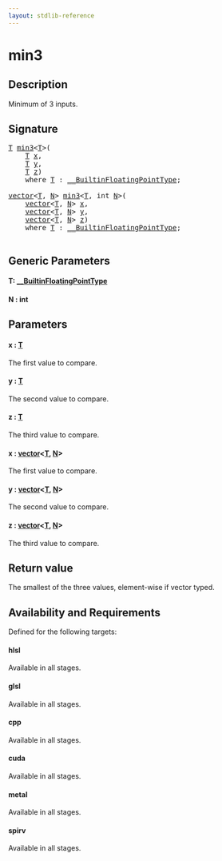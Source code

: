 ```yaml
---
layout: stdlib-reference
---
```


# min3

## Description

Minimum of 3 inputs.



## Signature 

<pre>
<a href="min3.html#typeparam-T" class="code_type">T</a> <a href="min3.html">min3</a>&lt;<a href="min3.html#typeparam-T" class="code_type">T</a>&gt;(
    <a href="min3.html#typeparam-T" class="code_type">T</a> <a href="min3.html#decl-x" class="code_param">x</a>,
    <a href="min3.html#typeparam-T" class="code_type">T</a> <a href="min3.html#decl-y" class="code_param">y</a>,
    <a href="min3.html#typeparam-T" class="code_type">T</a> <a href="min3.html#decl-z" class="code_param">z</a>)
    <span class='code_keyword'>where</span> <a href="min3.html#typeparam-T" class="code_type">T</a> : <a href="../interfaces/0_builtinfloatingpointtype-029hm/index.html" class="code_type">__BuiltinFloatingPointType</a>;

<a href="../types/vector/index.html" class="code_type">vector</a>&lt;<a href="min3.html#typeparam-T" class="code_type">T</a>, <a href="min3.html#decl-N" class="code_var">N</a>&gt; <a href="min3.html">min3</a>&lt;<a href="min3.html#typeparam-T" class="code_type">T</a>, <span class="code_keyword">int</span> <a href="min3.html#decl-N" class="code_var">N</a>&gt;(
    <a href="../types/vector/index.html" class="code_type">vector</a>&lt;<a href="min3.html#typeparam-T" class="code_type">T</a>, <a href="min3.html#decl-N" class="code_var">N</a>&gt; <a href="min3.html#decl-x" class="code_param">x</a>,
    <a href="../types/vector/index.html" class="code_type">vector</a>&lt;<a href="min3.html#typeparam-T" class="code_type">T</a>, <a href="min3.html#decl-N" class="code_var">N</a>&gt; <a href="min3.html#decl-y" class="code_param">y</a>,
    <a href="../types/vector/index.html" class="code_type">vector</a>&lt;<a href="min3.html#typeparam-T" class="code_type">T</a>, <a href="min3.html#decl-N" class="code_var">N</a>&gt; <a href="min3.html#decl-z" class="code_param">z</a>)
    <span class='code_keyword'>where</span> <a href="min3.html#typeparam-T" class="code_type">T</a> : <a href="../interfaces/0_builtinfloatingpointtype-029hm/index.html" class="code_type">__BuiltinFloatingPointType</a>;

</pre>

## Generic Parameters

####  <a id="typeparam-T"></a>T: [\_\_BuiltinFloatingPointType](../interfaces/0_builtinfloatingpointtype-029hm/index.html)
####  <a id="decl-N"></a>N  : int

## Parameters

####  <a id="decl-x"></a>x  : [T](min3.html#typeparam-T)
The first value to compare.

####  <a id="decl-y"></a>y  : [T](min3.html#typeparam-T)
The second value to compare.

####  <a id="decl-z"></a>z  : [T](min3.html#typeparam-T)
The third value to compare.

####  <a id="decl-x"></a>x  : [vector](../types/vector/index.html)\<[T](../types/vector/index.html#typeparam-T), [N](../types/vector/index.html#decl-N)\>
The first value to compare.

####  <a id="decl-y"></a>y  : [vector](../types/vector/index.html)\<[T](../types/vector/index.html#typeparam-T), [N](../types/vector/index.html#decl-N)\>
The second value to compare.

####  <a id="decl-z"></a>z  : [vector](../types/vector/index.html)\<[T](../types/vector/index.html#typeparam-T), [N](../types/vector/index.html#decl-N)\>
The third value to compare.


## Return value
The smallest of the three values, element-wise if vector typed.


## Availability and Requirements

Defined for the following targets:

#### hlsl
Available in all stages.

#### glsl
Available in all stages.

#### cpp
Available in all stages.

#### cuda
Available in all stages.

#### metal
Available in all stages.

#### spirv
Available in all stages.



